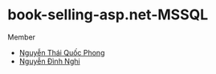 # book-selling-asp.net-MSSQL

 Member
- [Nguyễn Thái Quốc Phong](https://github.com/qqphong2001)
- [Nguyễn Đình Nghi](https://github.com/shio-nguyen)



